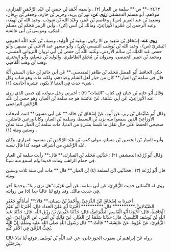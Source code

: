٢٤٦٣ -** س:** سلمة بن العيار (٢) ، واسمه أَحْمَد بْن حصن بْن عَبْد الرَّحْمَنِ الفزاري، مولاهم، أبو مسلم الدمشقي.**رَوَى عَن:** ثور بْن يزيد، وجرير بْن حازم، وجعفر بْن برقان، وسَعِيد بْن عبد العزيز (س) ، وعاصم بْن عُمَر، وعَبْد الله بْن شوذب، وعبد الله بْن لَهِيعَة، وعبد الرحمن بْن عَمْرو الأَوزاعِيّ، ومالك بْن أنس (كن) ، وأبي الزبير مُحَمَّد بْن مسلم المكي، وموسى بْن أَبي عائشة.

**رَوَى عَنه:** إِسْحَاق بْن سَعِيد بن الا ركون، وبقية بْن الْوَلِيد، وسيف بْن عُبَيد اللَّه الجرمي البَصْرِيّ (س) ، وعبد الله بْن يُوسُف التنيسي (كن) ، وأَبُو مسهر عبد الآعلى بْن مسهر، وأَبُو حفص عَبد المَلِك بْن سالم الأردني، وعُبَيد اللَّه بْن حفص بْن أَبي ثروان الثرواني العنسي، ومحمد بْن حمير الحمصي، ومروان بْن مُحَمَّدٍ الطاطري، والوليد بْن مسلم، وأَبُو البختري وهب بْن وهب الْقَاضِي.

حكى الحافظ أَبُو الفضل مُحَمَّد بْن طاهر المقدسي،** عَن أبي حاتم بْن حبان البستي أَنَّهُ قال فِي سلمة بْن العيار:** كان من خيار أهل الشام وعبادهم، ولكنه مات وهو شاب وكل شيء حدث فِي الدنيا لا يكون عشرة أحاديث (١) .

وَقَال أَبُو حاتم بْن حبان فِي كتاب "الثقات" (٢) : أخبرني رجل منولده إن حصن الذي روى عنه الأَوزاعِيّ، عَن أَبِي سَلَمَةَ، عَنْ عائشة هو جد سلمة بْن العيار، وهو حصن بْن عَبْد الرَّحْمَنِ التراغمي.

وَقَال أَبُو سُلَيْمان بْن زبر، عَن أَبِيهِ، عَنْ إِسْحَاق بْن خالد،** عَن أبي مسهر:** اثبت أصحاب الأَوزاعِيّ الذين سمعوا منه يزيد بْن السمط، وسلمة بْن العيار، وكانا ورعين فاضلين، صحيحي الحفظ عَلَى حال تقلل ما تلبسا بشيءٍ من الدنيا. مات سلمة بْن العيار سنة ثمان وستين ومئة (١) .

وأبوه العيار بْن الحصين بْن مسلم، مولى كعب بْن عَبْد الرَّحْمَنِ بْن مسعود الفزاري. وكان عَبْد الرَّحْمَنِ من أشراف قومه كذا قال نسبه.

وَقَال أَبُو زُرْعَة الدمشقي (٢) : حَدَّثَنِي مُحَمَّد بْن المبارك،** قال:** رأيت سلمة بْن العيار فِي حمام الراهب ومات قديما ولم اسمع منه شيئا.

قال أَبُو زُرْعَة (٣) : فحَدَّثَنِي ابْن لسلمة (٤) بْن العيار.** قال:** مات أبي سنة ثلاث وستين ومئة.

روى له النَّسَائي حديث الزُّهْرِيّ، عَن أبي سلمة، عَن أبي هُرَيْرة"هل نرى ربنا"، وحديثا آخر فِي حديث مالك. وقد وقع لنا عاليا جدا (٥) من روايته.

أخبرنا به إِسْحَاقَ ابْنُ الدَّرَجِيِّ، وأَحْمَدُ بْنُ شيبان،** قالا:** أنبأناأَبُو جَعْفَرٍ الصَّيْدَلانِيُّ،********** قال:********** أَخْبَرَنَا أَبُو عَلِيّ الحداد قال: أَخْبَرَنَا أَبُو نُعَيْمٍ الْحَافِظُ، قال: أَخْبَرَنَا أَبُو الْقَاسِمِ الطَّبَرَانِيُّ، قال: حَدَّثَنَا حَبُّوشُ بْنُ رِزْقِ اللَّهِ، قال: حَدَّثَنَا عَبد اللَّهِ بْنُ يُوسُفَ التَّنِّيسِيُّ، قال: حَدَّثَنَا سَلَمَةُ بْنُ الْعَيَّارِ، عَنْ مَالِكِ بْنِ أَنَسٍ، عَنِ الأَوزاعِيّ، عَنِ الزُّهْرِيّ، عَنْ عُرْوَةَ، عَنْ عَائِشَةَ،** قَالَتْ:** قال رَسُول اللَّهِ صلى الله عليه وسَلَّمَ: إِنَّ اللَّهَ يُحِبُّ الرِّفْقَ فِي الأَمْرِ كُلِّهِ.

رواه عَنْ إبراهيم بْن يعقوب الجوزجاني، عن عَبد اللَّهِ بْن يُوسُفَ، فوقع لَنا بَدَلا عَالِيًا بِدَرَجَتَيْنِ.